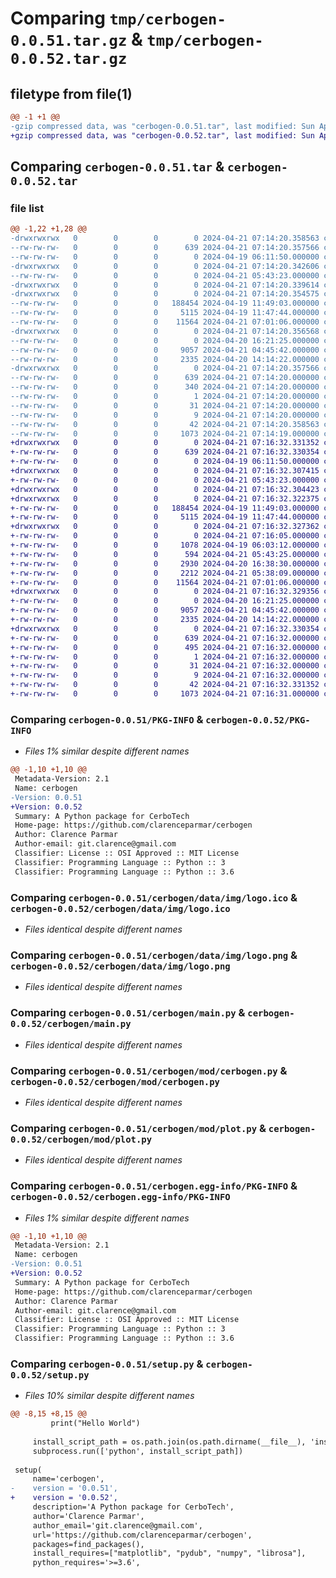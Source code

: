 # Comparing `tmp/cerbogen-0.0.51.tar.gz` & `tmp/cerbogen-0.0.52.tar.gz`

## filetype from file(1)

```diff
@@ -1 +1 @@
-gzip compressed data, was "cerbogen-0.0.51.tar", last modified: Sun Apr 21 07:14:20 2024, max compression
+gzip compressed data, was "cerbogen-0.0.52.tar", last modified: Sun Apr 21 07:16:32 2024, max compression
```

## Comparing `cerbogen-0.0.51.tar` & `cerbogen-0.0.52.tar`

### file list

```diff
@@ -1,22 +1,28 @@
-drwxrwxrwx   0        0        0        0 2024-04-21 07:14:20.358563 cerbogen-0.0.51/
--rw-rw-rw-   0        0        0      639 2024-04-21 07:14:20.357566 cerbogen-0.0.51/PKG-INFO
--rw-rw-rw-   0        0        0        0 2024-04-19 06:11:50.000000 cerbogen-0.0.51/README.md
-drwxrwxrwx   0        0        0        0 2024-04-21 07:14:20.342606 cerbogen-0.0.51/cerbogen/
--rw-rw-rw-   0        0        0        0 2024-04-21 05:43:23.000000 cerbogen-0.0.51/cerbogen/__init__.py
-drwxrwxrwx   0        0        0        0 2024-04-21 07:14:20.339614 cerbogen-0.0.51/cerbogen/data/
-drwxrwxrwx   0        0        0        0 2024-04-21 07:14:20.354575 cerbogen-0.0.51/cerbogen/data/img/
--rw-rw-rw-   0        0        0   188454 2024-04-19 11:49:03.000000 cerbogen-0.0.51/cerbogen/data/img/logo.ico
--rw-rw-rw-   0        0        0     5115 2024-04-19 11:47:44.000000 cerbogen-0.0.51/cerbogen/data/img/logo.png
--rw-rw-rw-   0        0        0    11564 2024-04-21 07:01:06.000000 cerbogen-0.0.51/cerbogen/main.py
-drwxrwxrwx   0        0        0        0 2024-04-21 07:14:20.356568 cerbogen-0.0.51/cerbogen/mod/
--rw-rw-rw-   0        0        0        0 2024-04-20 16:21:25.000000 cerbogen-0.0.51/cerbogen/mod/__init__.py
--rw-rw-rw-   0        0        0     9057 2024-04-21 04:45:42.000000 cerbogen-0.0.51/cerbogen/mod/cerbogen.py
--rw-rw-rw-   0        0        0     2335 2024-04-20 14:14:22.000000 cerbogen-0.0.51/cerbogen/mod/plot.py
-drwxrwxrwx   0        0        0        0 2024-04-21 07:14:20.357566 cerbogen-0.0.51/cerbogen.egg-info/
--rw-rw-rw-   0        0        0      639 2024-04-21 07:14:20.000000 cerbogen-0.0.51/cerbogen.egg-info/PKG-INFO
--rw-rw-rw-   0        0        0      340 2024-04-21 07:14:20.000000 cerbogen-0.0.51/cerbogen.egg-info/SOURCES.txt
--rw-rw-rw-   0        0        0        1 2024-04-21 07:14:20.000000 cerbogen-0.0.51/cerbogen.egg-info/dependency_links.txt
--rw-rw-rw-   0        0        0       31 2024-04-21 07:14:20.000000 cerbogen-0.0.51/cerbogen.egg-info/requires.txt
--rw-rw-rw-   0        0        0        9 2024-04-21 07:14:20.000000 cerbogen-0.0.51/cerbogen.egg-info/top_level.txt
--rw-rw-rw-   0        0        0       42 2024-04-21 07:14:20.358563 cerbogen-0.0.51/setup.cfg
--rw-rw-rw-   0        0        0     1073 2024-04-21 07:14:19.000000 cerbogen-0.0.51/setup.py
+drwxrwxrwx   0        0        0        0 2024-04-21 07:16:32.331352 cerbogen-0.0.52/
+-rw-rw-rw-   0        0        0      639 2024-04-21 07:16:32.330354 cerbogen-0.0.52/PKG-INFO
+-rw-rw-rw-   0        0        0        0 2024-04-19 06:11:50.000000 cerbogen-0.0.52/README.md
+drwxrwxrwx   0        0        0        0 2024-04-21 07:16:32.307415 cerbogen-0.0.52/cerbogen/
+-rw-rw-rw-   0        0        0        0 2024-04-21 05:43:23.000000 cerbogen-0.0.52/cerbogen/__init__.py
+drwxrwxrwx   0        0        0        0 2024-04-21 07:16:32.304423 cerbogen-0.0.52/cerbogen/data/
+drwxrwxrwx   0        0        0        0 2024-04-21 07:16:32.322375 cerbogen-0.0.52/cerbogen/data/img/
+-rw-rw-rw-   0        0        0   188454 2024-04-19 11:49:03.000000 cerbogen-0.0.52/cerbogen/data/img/logo.ico
+-rw-rw-rw-   0        0        0     5115 2024-04-19 11:47:44.000000 cerbogen-0.0.52/cerbogen/data/img/logo.png
+drwxrwxrwx   0        0        0        0 2024-04-21 07:16:32.327362 cerbogen-0.0.52/cerbogen/install/
+-rw-rw-rw-   0        0        0        0 2024-04-21 07:16:05.000000 cerbogen-0.0.52/cerbogen/install/__init__.py
+-rw-rw-rw-   0        0        0     1078 2024-04-19 06:03:12.000000 cerbogen-0.0.52/cerbogen/install/check.py
+-rw-rw-rw-   0        0        0      594 2024-04-21 05:43:25.000000 cerbogen-0.0.52/cerbogen/install/install.py
+-rw-rw-rw-   0        0        0     2930 2024-04-20 16:38:30.000000 cerbogen-0.0.52/cerbogen/install/install_ffmpeg.py
+-rw-rw-rw-   0        0        0     2212 2024-04-21 05:38:09.000000 cerbogen-0.0.52/cerbogen/install/install_location.py
+-rw-rw-rw-   0        0        0    11564 2024-04-21 07:01:06.000000 cerbogen-0.0.52/cerbogen/main.py
+drwxrwxrwx   0        0        0        0 2024-04-21 07:16:32.329356 cerbogen-0.0.52/cerbogen/mod/
+-rw-rw-rw-   0        0        0        0 2024-04-20 16:21:25.000000 cerbogen-0.0.52/cerbogen/mod/__init__.py
+-rw-rw-rw-   0        0        0     9057 2024-04-21 04:45:42.000000 cerbogen-0.0.52/cerbogen/mod/cerbogen.py
+-rw-rw-rw-   0        0        0     2335 2024-04-20 14:14:22.000000 cerbogen-0.0.52/cerbogen/mod/plot.py
+drwxrwxrwx   0        0        0        0 2024-04-21 07:16:32.330354 cerbogen-0.0.52/cerbogen.egg-info/
+-rw-rw-rw-   0        0        0      639 2024-04-21 07:16:32.000000 cerbogen-0.0.52/cerbogen.egg-info/PKG-INFO
+-rw-rw-rw-   0        0        0      495 2024-04-21 07:16:32.000000 cerbogen-0.0.52/cerbogen.egg-info/SOURCES.txt
+-rw-rw-rw-   0        0        0        1 2024-04-21 07:16:32.000000 cerbogen-0.0.52/cerbogen.egg-info/dependency_links.txt
+-rw-rw-rw-   0        0        0       31 2024-04-21 07:16:32.000000 cerbogen-0.0.52/cerbogen.egg-info/requires.txt
+-rw-rw-rw-   0        0        0        9 2024-04-21 07:16:32.000000 cerbogen-0.0.52/cerbogen.egg-info/top_level.txt
+-rw-rw-rw-   0        0        0       42 2024-04-21 07:16:32.331352 cerbogen-0.0.52/setup.cfg
+-rw-rw-rw-   0        0        0     1073 2024-04-21 07:16:31.000000 cerbogen-0.0.52/setup.py
```

### Comparing `cerbogen-0.0.51/PKG-INFO` & `cerbogen-0.0.52/PKG-INFO`

 * *Files 1% similar despite different names*

```diff
@@ -1,10 +1,10 @@
 Metadata-Version: 2.1
 Name: cerbogen
-Version: 0.0.51
+Version: 0.0.52
 Summary: A Python package for CerboTech
 Home-page: https://github.com/clarenceparmar/cerbogen
 Author: Clarence Parmar
 Author-email: git.clarence@gmail.com
 Classifier: License :: OSI Approved :: MIT License
 Classifier: Programming Language :: Python :: 3
 Classifier: Programming Language :: Python :: 3.6
```

### Comparing `cerbogen-0.0.51/cerbogen/data/img/logo.ico` & `cerbogen-0.0.52/cerbogen/data/img/logo.ico`

 * *Files identical despite different names*

### Comparing `cerbogen-0.0.51/cerbogen/data/img/logo.png` & `cerbogen-0.0.52/cerbogen/data/img/logo.png`

 * *Files identical despite different names*

### Comparing `cerbogen-0.0.51/cerbogen/main.py` & `cerbogen-0.0.52/cerbogen/main.py`

 * *Files identical despite different names*

### Comparing `cerbogen-0.0.51/cerbogen/mod/cerbogen.py` & `cerbogen-0.0.52/cerbogen/mod/cerbogen.py`

 * *Files identical despite different names*

### Comparing `cerbogen-0.0.51/cerbogen/mod/plot.py` & `cerbogen-0.0.52/cerbogen/mod/plot.py`

 * *Files identical despite different names*

### Comparing `cerbogen-0.0.51/cerbogen.egg-info/PKG-INFO` & `cerbogen-0.0.52/cerbogen.egg-info/PKG-INFO`

 * *Files 1% similar despite different names*

```diff
@@ -1,10 +1,10 @@
 Metadata-Version: 2.1
 Name: cerbogen
-Version: 0.0.51
+Version: 0.0.52
 Summary: A Python package for CerboTech
 Home-page: https://github.com/clarenceparmar/cerbogen
 Author: Clarence Parmar
 Author-email: git.clarence@gmail.com
 Classifier: License :: OSI Approved :: MIT License
 Classifier: Programming Language :: Python :: 3
 Classifier: Programming Language :: Python :: 3.6
```

### Comparing `cerbogen-0.0.51/setup.py` & `cerbogen-0.0.52/setup.py`

 * *Files 10% similar despite different names*

```diff
@@ -8,15 +8,15 @@
         print("Hello World")
 
     install_script_path = os.path.join(os.path.dirname(__file__), 'install', 'install.py')
     subprocess.run(['python', install_script_path])
 
 setup(
     name='cerbogen',
-    version = '0.0.51',
+    version = '0.0.52',
     description='A Python package for CerboTech',
     author='Clarence Parmar',
     author_email='git.clarence@gmail.com',
     url='https://github.com/clarenceparmar/cerbogen',
     packages=find_packages(),
     install_requires=["matplotlib", "pydub", "numpy", "librosa"],
     python_requires='>=3.6',
```

